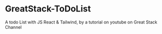 # GreatStack-ToDoList
 A todo List with JS React & Tailwind, by a tutorial on youtube on Great Stack Channel
